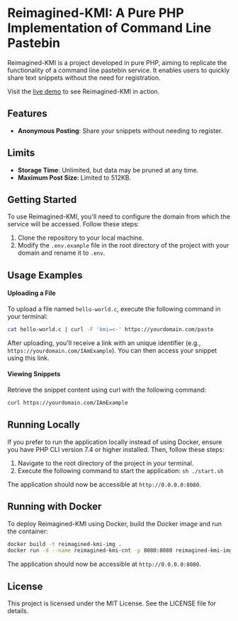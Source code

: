 # Reimagined-KMI: A Pure PHP Implementation of Command Line Pastebin

Reimagined-KMI is a project developed in pure PHP, aiming to replicate the functionality of a command line pastebin service.
It enables users to quickly share text snippets without the need for registration.

Visit the [live demo](http://kmi.example.com) to see Reimagined-KMI in action.

## Features

- **Anonymous Posting**: Share your snippets without needing to register.

## Limits

- **Storage Time**: Unlimited, but data may be pruned at any time.
- **Maximum Post Size**: Limited to 512KB.

## Getting Started

To use Reimagined-KMI, you'll need to configure the domain from which the service will be accessed. Follow these steps:

1. Clone the repository to your local machine.
2. Modify the `.env.example` file in the root directory of the project with your domain and rename it to `.env`.

## Usage Examples

#### Uploading a File

To upload a file named `hello-world.c`, execute the following command in your terminal:

```bash
cat hello-world.c | curl -F 'kmi=<-' https://yourdomain.com/paste
```

After uploading, you'll receive a link with an unique identifier (e.g., `https://yourdomain.com/IAmExample`). You can then access your snippet using this link.

#### Viewing Snippets

Retrieve the snippet content using curl with the following command:
```bash
curl https://yourdomain.com/IAmExample
```

## Running Locally

If you prefer to run the application locally instead of using Docker, ensure you have PHP CLI version 7.4 or higher installed. Then, follow these steps:

1. Navigate to the root directory of the project in your terminal.
2. Execute the following command to start the application: ```sh ./start.sh```

The application should now be accessible at `http://0.0.0.0:8080`.

## Running with Docker

To deploy Reimagined-KMI using Docker, build the Docker image and run the container:
```bash
docker build -t reimagined-kmi-img .
docker run -d --name reimagined-kmi-cnt -p 8080:8080 reimagined-kmi-img:latest
```

The application should now be accessible at `http://0.0.0.0:8080`.

## License

This project is licensed under the MIT License. See the LICENSE file for details.
